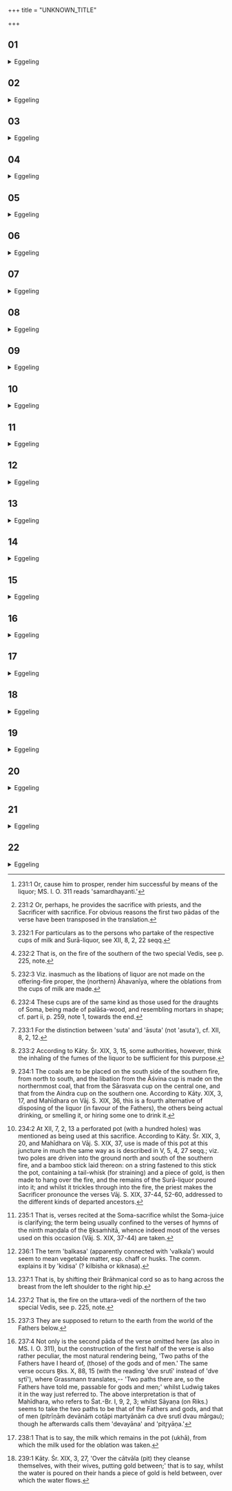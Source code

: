 +++
title = "UNKNOWN_TITLE"

+++


##  01
<details><summary>Eggeling</summary>

1. Now, when Indra's energies, or vital powers, departed from him, the gods restored them by means of this very sacrifice. Both cups of milk and cups of Surā-liquor are filled: they thereby restore to him his energies, or vital powers. On the northern fire they offer (from) the cups of milk, and thereby provide him [^egg_591] with the bright liquor, with the Soma-drink.

[^egg_591]: 231:1 Or, cause him to prosper, render him successful by means of the liquor; MS. I. O. 311 reads 'samardhayanti.'
</details>

##  02
<details><summary>Eggeling</summary>

2. He (the Adhvaryu) offers (of the three cups of milk) with (Vāj. S. XIX, 32), 'By their devotions the buffalos quicken the sacrifice,'--the buffalos, doubtless, are the officiating priests, and devotion is sacrifice: through the priests he causes the sacrifice to prosper, and through the sacrifice the sacrificer [^egg_592];--'the barhis-seated one, supplied with Surā and goodly heroes,' supplied with Surā, indeed, is this barhis-seated sacrifice, to wit, the Sautrāmaṇī: by means of the barhis (the sacred grass on the Vedi), and the sacrifice, he causes him to prosper;--'they who bestow Soma,'--they thus bestow the Soma-drink upon him;--'with the deities in heaven,'--they thus place him with the deities in heaven;--'may we enjoy ourselves,'--the Soma-juice, indeed, conduces

[^egg_592]: 231:2 Or, perhaps, he provides the sacrifice with priests, and the Sacrificer with sacrifice. For obvious reasons the first two pādas of the verse have been transposed in the translation.

to joy, and so does the Surā-liquor: both the joy of Soma and the joy of Surā he thus secures;--'worshipping Indra with good hymns of praise!'--for the hymn of praise is food for the gods, and the sacrifice also is food: by sacrifice, by food, he thus makes him successful. Having sacrificed, they drink (of the milk), and thereby increase what is prosperous with him.
</details>

##  03
<details><summary>Eggeling</summary>

3. He drinks [^egg_593] with (Vāj. S. XIX, 34), 'The (Soma) which the Aśvins (brought away) from Namuci, the Asura,'--for the two Aśvins indeed brought away that (Soma juice) from Namuci;--'and Sarasvatī distilled for the sake of Indra's strength,'--for Sarasvatī indeed distilled it for the sake of Indra's strength;--'that clear, sweet draught,'--for clear and sweet indeed is that draught, Soma;--'King Soma I now drink,'--it is thus king Soma that comes to be drunk by him. The cups of Surā-liquor they offer (from) on the southern fire [^egg_594], and thereby keep him (the Sacrificer) from evil [^egg_595].

[^egg_593]: 232:1 For particulars as to the persons who partake of the respective cups of milk and Surā-liquor, see XII, 8, 2, 22 seqq.

[^egg_594]: 232:2 That is, on the fire of the southern of the two special Vedis, see p. 225, note.

[^egg_595]: 232:3 Viz. inasmuch as the libations of liquor are not made on the offering-fire proper, the (northern) Āhavanīya, where the oblations from the cups of milk are made.
</details>

##  04
<details><summary>Eggeling</summary>

4. He (the Pratiprasthātr̥) offers (libations from the cups of Surā-liquor [^egg_596]), with (Vāj. S. XIX, 33), 'What essence there is of thine, gathered from the plants,' for this Surā-liquor, indeed, is the essence

[^egg_596]: 232:4 These cups are of the same kind as those used for the draughts of Soma, being made of palāśa-wood, and resembling mortars in shape; cf. part ii, p. 259, note 1, towards the end.

of both the waters and the plants: by the essence of both the waters and the plants he thus causes him to prosper;--'the strength of the Soma-juice together with the Surā-liquor,'--he thereby secures what strength there is in the Soma-juice and in the Surā-liquor;--'by that exhilarating drink quicken thou the Sacrificer,'--that is, 'by that exhilarating drink gladden thou the Sacrificer;'--'Sarasvatī, the Aśvins, Indra, and Agni,'--by deities he (the priest) thus causes the sacrifice to prosper, and by deities and sacrifice the Sacrificer. Having made the offering, they drink (the liquor), and thereby cause to prosper what is unprosperous with him.
</details>

##  05
<details><summary>Eggeling</summary>

5. He drinks, with (Vāj. S. XIX, 35), 'Whatever is mingled herewith of the juicy Soma,'--he thereby secures for him the essence (juice) of the effused (extracted) and the infused [^egg_597] (Soma);--'which Indra drank with eagerness,'--for Indra, indeed, drank it with eagerness;--'that (essence) thereof (I drink) with propitious mind,'--for unpropitious, as it were, to a Brāhmaṇa is that drink, the Surā-liquor: having thus made it propitious, he takes it to himself;--'King Soma I drink,'--it is thus king Soma that comes to be drunk by him.

[^egg_597]: 233:1 For the distinction between 'suta' and 'āsuta' (not 'asuta'), cf. XII, 8, 2, 12.
</details>

##  06
<details><summary>Eggeling</summary>

6. Here, now, other Adhvaryus hire some Rājanya or Vaiśya with the view that he shall drink that (liquor); but let him not do this; for, indeed, this Soma-drink falls to the share of the fathers and grandfathers of whoever drinks (the liquor [^egg_598]) on

[^egg_598]: 233:2 According to Kāty. Śr. XIX, 3, 15, some authorities, however,  think the inhaling of the fumes of the liquor to be sufficient for this purpose.

this occasion. Having shifted three coals of the southern fire to outside the enclosing-stones [^egg_599], he may there offer (of the liquor) with these (three) utterances (Vāj. S. XIX, 36):--

[^egg_599]: 234:1 The coals are to be placed on the south side of the southern fire, from north to south, and the libation from the Āśvina cup is made on the northernmost coal, that from the Sārasvata cup on the central one, and that from the Aindra cup on the southern one. According to Kāty. XIX, 3, 17, and Mahīdhara on Vāj. S. XIX, 36, this is a fourth alternative of disposing of the liquor (in favour of the Fathers), the others being actual drinking, or smelling it, or hiring some one to drink it.
</details>

##  07
<details><summary>Eggeling</summary>

7. 'To the Svadhā-loving Fathers be Svadhā, adoration!' he thereby places the Fathers with the Svadhā in the world of the Fathers.--'To the Svadhā-loving grandfathers he Svadhā, adoration!' he thereby places the grandfathers with the Svadhā in the world of the grandfathers.--'To the Svadhā-loving great-grandfathers be Svadhā, adoration!' he thereby places the great-grandfathers with the Svadhā in the world of the great-grandfathers.
</details>

##  08
<details><summary>Eggeling</summary>

8. Having fetched water, he pours it (into the cups) with, 'The Fathers have drunk:' he thereby bestows food on them;--'the Fathers have enjoyed themselves:' he thereby causes them to enjoy themselves;--'the Fathers have become satisfied:' he thereby satisfies them;--'may the Fathers cleanse themselves!' he thereby purifies all of them from the first downwards, for the Sautrāmaṇī is a means of purification [^egg_600].

[^egg_600]: 234:2 At XII, 7, 2, 13 a perforated pot (with a hundred holes) was mentioned as being used at this sacrifice. According to Kāty. Śr.  XIX, 3, 20, and Mahīdhara on Vāj. S. XIX, 37, use is made of this pot at this juncture in much the same way as is described in V, 5, 4, 27 seqq.; viz. two poles are driven into the ground north and south of the southern fire, and a bamboo stick laid thereon: on a string fastened to this stick the pot, containing a tail-whisk (for straining) and a piece of gold, is then made to hang over the fire, and the remains of the Surā-liquor poured into it; and whilst it trickles through into the fire, the priest makes the Sacrificer pronounce the verses Vāj. S. XIX, 37-44, 52-60, addressed to the different kinds of departed ancestors.
</details>

##  09
<details><summary>Eggeling</summary>

9. By three implements of purification he purifies,--three in number are these worlds: by means of these worlds he thus purifies him.
</details>

##  10
<details><summary>Eggeling</summary>

10. With 'pāvamānī [^egg_601] (verses)' they purify; for pāvamānīs are a means of purification: by a means of purification they thus purify him.

[^egg_601]: 235:1 That is, verses recited at the Soma-sacrifice whilst the Soma-juice is clarifying; the term being usually confined to the verses of hymns of the ninth maṇḍala of the R̥ksaṁhitā, whence indeed most of the verses used on this occasion (Vāj. S. XIX, 37-44) are taken.
</details>

##  11
<details><summary>Eggeling</summary>

11. With three (verses) they purify each time,--there are three vital airs, the in-breathing, the up-breathing, and the through-breathing: it is by means of these that they purify him.
</details>

##  12
<details><summary>Eggeling</summary>

12. With nine (verses) they purify,--there are nine vital airs: by means of the vital airs they purify him, and when purified they establish him again in the vital airs.
</details>

##  13
<details><summary>Eggeling</summary>

13. They purify by means of a (goat's hair and sheep's wool) strainer,--such a strainer doubtless is a form (symbol) of goats and sheep: by means of goats and sheep they thus purify him.
</details>

##  14
<details><summary>Eggeling</summary>

14. They purify by means of a tail-whisk,--such a tail-whisk doubtless is a form of kine and horses: with kine and horses they thus purify him.
</details>

##  15
<details><summary>Eggeling</summary>

15. They purify by means of gold,--that (metal), to wit, gold, doubtless is a form of the gods: by means of a form of the gods they thus purify him.
</details>

##  16
<details><summary>Eggeling</summary>

16. They purify him by means of Surā-liquor, for the Surā is purified: they thus purify him by that which is purified; and even as the liquor, whilst being purified, is cleared of impure matter [^egg_602], so is that Sacrificer thereby freed from all evil who, knowing this, performs the Sautrāmaṇī, or who even knows this.

[^egg_602]: 236:1 The term 'balkasa' (apparently connected with 'valkala') would seem to mean vegetable matter, esp. chaff or husks. The comm. explains it by 'kidisa' (? kilbisha or kiknasa).
</details>

##  17
<details><summary>Eggeling</summary>

17. Here, now, they ask, 'Is the Sautrāmaṇī to be performed, or is it not to be performed, seeing that (in any case) they continuously repel from him all evil?' As to this Revottaras Sthapati Pāṭava Kākra once said, 'Even after making the surrender, one ought certainly to perform the sacrifice; for the Sacrificer is the body of the sacrifice, and the officiating priests are its limbs; and wherever the body is pure there the limbs also are pure; both of them, indeed, purify him, and both of them repel the evil from him: therefore even after making the surrender (of one's own self) one ought certainly to sacrifice.'
</details>

##  18
<details><summary>Eggeling</summary>

18. But, indeed, those who perform at the southern fire, go down to the world of the Fathers. He offers an oblation of ghee: ghee being (material of) sacrifice, it is by sacrifice that they establish themselves in the sacrifice.
</details>

##  19
<details><summary>Eggeling</summary>

19. He (the Sacrificer) offers, with (Vāj. S. XIX, 45), 'The Fathers who, one in form and one in mind, live in Yama's realm,--may their world,

the Svadhā, adoration, and sacrifice prosper among the gods!' he thereby commits the Fathers to Yama, and he also conquers the world of the Fathers. Having, all of them, invested themselves sacrificially [^egg_603], they betake themselves to the northern fire, for the northern fire [^egg_604] is this (terrestrial) world [^egg_605]: they thus establish themselves in this world. He offers an oblation of ghee: ghee being sacrifice, it is from out of the sacrifice that they establish themselves in the sacrifice.

[^egg_603]: 237:1 That is, by shifting their Brāhmaṇical cord so as to hang across the breast from the left shoulder to the right hip.

[^egg_604]: 237:2 That is, the fire on the uttara-vedi of the northern of the two special Vedis, see p. 225, note.

[^egg_605]: 237:3 They are supposed to return to the earth from the world of the Fathers below.
</details>

##  20
<details><summary>Eggeling</summary>

20. He (the Sacrificer) offers, with (Vāj. S. XIX, 46), 'Mine own (people) who are one in form and one in mind, living among the living,--may their fortune prosper with me, in this world, for a hundred years!' he thereby secures the good fortune of his own people, and he also confers long life on them. Whilst they hold on to each other, he (the Adhvaryu) offers milk, for milk is vital air and food: in the vital air, in food, they thus finally establish themselves.
</details>

##  21
<details><summary>Eggeling</summary>

21. He offers, with (Vāj. S. XIX, 47), 'Two paths for mortals have I heard of, (that of the Fathers and that of the gods [^egg_606]),'--'two paths

[^egg_606]: 237:4 Not only is the second pāda of the verse omitted here (as also in MS. I. O. 311), but the construction of the first half of the verse is also rather peculiar, the most natural rendering being, 'Two paths of the Fathers have I heard of, (those) of the gods and of men.' The same verse occurs R̥ks. X, 88, 15 (with the reading 'dve srutī' instead of 'dve sr̥tī'), where Grassmann translates,-- 'Two paths there are, so the Fathers have told me, passable for gods and men;' whilst Ludwig takes it in the way just referred to. The above interpretation is that of Mahīdhara, who refers to Śat.-Br. I, 9, 2, 3; whilst Sāyaṇa (on Riks.) seems to take the two paths to be that of the Fathers and gods, and that of men (pitrīṇāṁ devānāṁ cotāpi martyānāṁ ca dve srutī dvau mārgau); though he afterwards calls them 'devayāna' and 'pitr̥yāṇa.'

indeed there are,' they say, 'those of the gods and of the Fathers,'--'thereon all that liveth here passeth,' for thereon, indeed, everything living here passes;--'what there is between the father and the mother,'--the father, doubtless, is yonder (sky), and the mother is this (earth): by means of these two he leads the Fathers to the world of heaven. He (the Sacrificer) alone drinks what is left from the offering [^egg_607]: to himself alone he thus takes prosperity, for milk is prosperity.

[^egg_607]: 238:1 That is to say, the milk which remains in the pot (ukhā), from which the milk used for the oblation was taken.
</details>

##  22
<details><summary>Eggeling</summary>

22. He drinks it, with (Vāj. S. XIX, 48), 'May this oblation be productive for me,'--for productive indeed it is, whether it be milk or Soma;--'possessed of ten heroes,'--the ten heroes, doubtless, are the vital airs: vital airs he thus takes to himself;--'possessed of all the troops,'--all the troops, doubtless, are the limbs: it is limbs he thus takes to himself;--'for well-being: breath-winning,'--the breath of life he thus wins;--'race-winning,'--a race (offspring) he thus wins;--'cattle-winning,'--cattle he thus wins;--'place-winning'--for it is for a place (in heaven) that he sacrifices: it is that he gains;--'safety-winning,'--the (place of) safety, doubtless, is the heavenly world: in the heavenly world he thus finally establishes himself;--'May Agni raise for me abundant offspring,

and bestow ye upon us food, milk, and seed!' it is to those (priests) who offer for him that he thus says, 'Bestow ye all this upon me!' By means of gold they cleanse themselves [^egg_608]; for gold is immortal life: in immortal life they thus finally establish themselves.

[^egg_608]: 239:1 Kāty. Śr. XIX, 3, 27, 'Over the cātvāla (pit) they cleanse themselves, with their wives, putting gold between;' that is to say, whilst the water is poured on their hands a piece of gold is held between, over which the water flows.
</details>